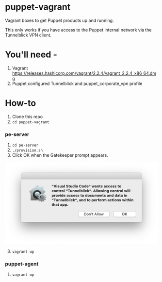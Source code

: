 # puppet-vagrant
Vagrant boxes to get Puppet products up and running.

This only works if you have access to the Puppet internal network via the Tunnelblick VPN client.

# You'll need -
1. Vagrant https://releases.hashicorp.com/vagrant/2.2.4/vagrant_2.2.4_x86_64.dmg
2. Puppet configured Tunnelblick and puppet_corporate_vpn profile

# How-to

1. Clone this repo
1. `cd puppet-vagrant`

### pe-server

1. `cd pe-server`
2. `./provision.sh`
3. Click OK when the Gatekeeper prompt appears.

![Gatekeeper](Gatekeeper.png)

3. `vagrant up`

### puppet-agent
1. `vagrant up`
